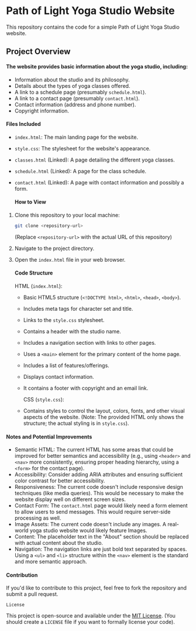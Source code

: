 # Path of Light Yoga Studio Website

This repository contains the code for a simple Path of Light Yoga Studio website.

## Project Overview

#### The website provides basic information about the yoga studio, including:

- Information about the studio and its philosophy.
- Details about the types of yoga classes offered.
- A link to a schedule page (presumably `schedule.html`).
- A link to a contact page (presumably `contact.html`).
- Contact information (address and phone number).
- Copyright information.

#### Files Included

- `index.html`: The main landing page for the website.
- `style.css`: The stylesheet for the website's appearance.
- `classes.html` (Linked): A page detailing the different yoga classes.
- `schedule.html` (Linked): A page for the class schedule.
- `contact.html` (Linked): A page with contact information and possibly a form.

  #### How to View

1.  Clone this repository to your local machine:

    ```bash
    git clone <repository-url>
    ```

    (Replace `<repository-url>` with the actual URL of this repository)

2.  Navigate to the project directory.
3.  Open the `index.html` file in your web browser.

    #### Code Structure

    HTML (`index.html`):

    - Basic HTML5 structure (`<!DOCTYPE html>`, `<html>`, `<head>`, `<body>`).
    - Includes meta tags for character set and title.
    - Links to the `style.css` stylesheet.
    - Contains a header with the studio name.
    - Includes a navigation section with links to other pages.
    - Uses a `<main>` element for the primary content of the home page.
    - Includes a list of features/offerings.
    - Displays contact information.
    - It contains a footer with copyright and an email link.

      CSS (`style.css`):

    - Contains styles to control the layout, colors, fonts, and other visual aspects of the website. (Note: The provided HTML only shows the structure; the actual styling is in `style.css`).

#### Notes and Potential Improvements

- Semantic HTML: The current HTML has some areas that could be improved for better semantics and accessibility (e.g., using `<header>` and `<nav>` more consistently, ensuring proper heading hierarchy, using a `<form>` for the contact page).
- Accessibility: Consider adding ARIA attributes and ensuring sufficient color contrast for better accessibility.
- Responsiveness: The current code doesn't include responsive design techniques (like media queries). This would be necessary to make the website display well on different screen sizes.
- Contact Form: The `contact.html` page would likely need a form element to allow users to send messages. This would require server-side processing as well.
- Image Assets: The current code doesn't include any images. A real-world yoga studio website would likely feature Images.
- Content: The placeholder text in the "About" section should be replaced with actual content about the studio.
- Navigation: The navigation links are just bold text separated by spaces. Using a `<ul>` and `<li>` structure within the `<nav>` element is the standard and more semantic approach.

#### Contribution

If you'd like to contribute to this project, feel free to fork the repository and submit a pull request.

    License

This project is open-source and available under the [MIT License](LICENSE). (You should create a `LICENSE` file if you want to formally license your code).
